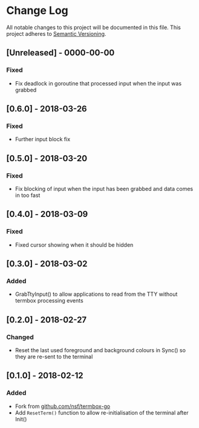 # Change Log
All notable changes to this project will be documented in this file.
This project adheres to [Semantic Versioning](http://semver.org/).

## [Unreleased] - 0000-00-00
### Fixed
- Fix deadlock in goroutine that processed input when the input was grabbed

## [0.6.0] - 2018-03-26
### Fixed
- Further input block fix

## [0.5.0] - 2018-03-20
### Fixed
- Fix blocking of input when the input has been grabbed and data comes in too fast

## [0.4.0] - 2018-03-09
### Fixed
- Fixed cursor showing when it should be hidden

## [0.3.0] - 2018-03-02
### Added
- GrabTtyInput() to allow applications to read from the TTY without termbox processing events

## [0.2.0] - 2018-02-27
### Changed
- Reset the last used foreground and background colours in Sync() so they are re-sent to the terminal

## [0.1.0] - 2018-02-12
### Added
- Fork from [github.com/nsf/termbox-go](https://github.com/nsf/termbox-go/commit/88b7b944be8bc8d8ec6195fca97c5869ba20f99d)
- Add `ResetTerm()` function to allow re-initialisation of the terminal after Init()
